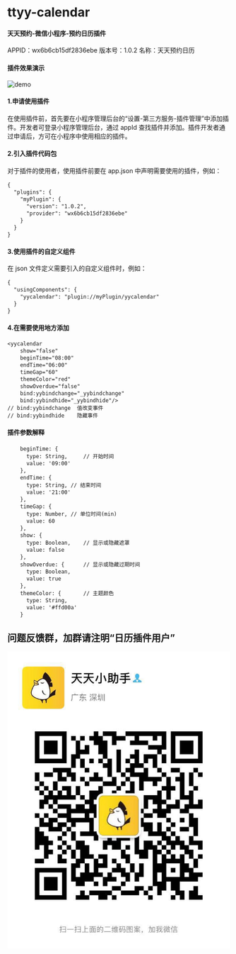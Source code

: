 # ttyy-calendar
#### 天天预约-微信小程序-预约日历插件

APPID：wx6b6cb15df2836ebe
版本号：1.0.2
名称：天天预约日历

#### 插件效果演示
![demo](https://github.com/79458627/ttyy-calendar/blob/master/img/demo.gif)


#### 1.申请使用插件

在使用插件前，首先要在小程序管理后台的“设置-第三方服务-插件管理”中添加插件。开发者可登录小程序管理后台，通过 appId 查找插件并添加。插件开发者通过申请后，方可在小程序中使用相应的插件。



#### 2.引入插件代码包

对于插件的使用者，使用插件前要在 app.json 中声明需要使用的插件，例如：

```
{
  "plugins": {
    "myPlugin": {
      "version": "1.0.2",
      "provider": "wx6b6cb15df2836ebe"
    }
  }
}
```



#### 3.使用插件的自定义组件

在 json 文件定义需要引入的自定义组件时，例如：

```
{
  "usingComponents": {
    "yycalendar": "plugin://myPlugin/yycalendar"
  }
}
```



#### 4.在需要使用地方添加

```
<yycalendar 
	show="false" 
	beginTime="08:00" 
	endTime="06:00" 
	timeGap="60" 
	themeColor="red"
	showOverdue="false"
	bind:yybindchange="_yybindchange"
	bind:yybindhide="_yybindhide"/>
// bind:yybindchange  值改变事件
// bind:yybindhide    隐藏事件	
```



#### 插件参数解释

```
    beginTime: {
      type: String, 	// 开始时间
      value: '09:00'
    },
    endTime: {
      type: String,	// 结束时间
      value: '21:00'
    },
    timeGap: {
      type: Number,	// 单位时间(min)
      value: 60
    },
    show: {
      type: Boolean, 	// 显示或隐藏遮罩
      value: false
    },
    showOverdue: {      // 显示或隐藏过期时间
      type: Boolean,
      value: true
    },
    themeColor: {       // 主题颜色
      type: String,
      value: '#ffd00a'
    }
```

## 问题反馈群，加群请注明“日历插件用户”
![demo](https://github.com/79458627/ttyy-calendar/blob/master/img/WechatIMG56.png)
